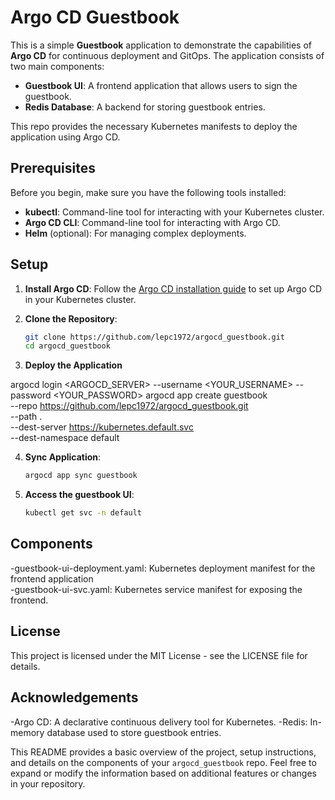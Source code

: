 # Argo CD Guestbook

This is a simple **Guestbook** application to demonstrate the capabilities of **Argo CD** for continuous deployment and GitOps. The application consists of two main components:

- **Guestbook UI**: A frontend application that allows users to sign the guestbook.
- **Redis Database**: A backend for storing guestbook entries.

This repo provides the necessary Kubernetes manifests to deploy the application using Argo CD.

## Prerequisites

Before you begin, make sure you have the following tools installed:

- **kubectl**: Command-line tool for interacting with your Kubernetes cluster.
- **Argo CD CLI**: Command-line tool for interacting with Argo CD.
- **Helm** (optional): For managing complex deployments.

## Setup

1. **Install Argo CD**: Follow the [Argo CD installation guide](https://argo-cd.readthedocs.io/en/stable/getting_started/) to set up Argo CD in your Kubernetes cluster.

2. **Clone the Repository**:
   ```bash
   git clone https://github.com/lepc1972/argocd_guestbook.git
   cd argocd_guestbook

3. **Deploy the Application**

argocd login <ARGOCD_SERVER> --username <YOUR_USERNAME> --password <YOUR_PASSWORD>
argocd app create guestbook \
  --repo https://github.com/lepc1972/argocd_guestbook.git \
  --path . \
  --dest-server https://kubernetes.default.svc \
  --dest-namespace default

4. **Sync Application**:
   ```bash
   argocd app sync guestbook

5. **Access the guestbook UI**:
   ```bash
   kubectl get svc -n default

## Components

-guestbook-ui-deployment.yaml: Kubernetes deployment manifest for the frontend application      
-guestbook-ui-svc.yaml: Kubernetes service manifest for exposing the frontend.

## License

This project is licensed under the MIT License - see the LICENSE file for details.

## Acknowledgements

-Argo CD: A declarative continuous delivery tool for Kubernetes.
-Redis: In-memory database used to store guestbook entries.


This README provides a basic overview of the project, setup instructions, and details on the components of your `argocd_guestbook` repo. Feel free to expand or modify the information based on additional features or changes in your repository.






